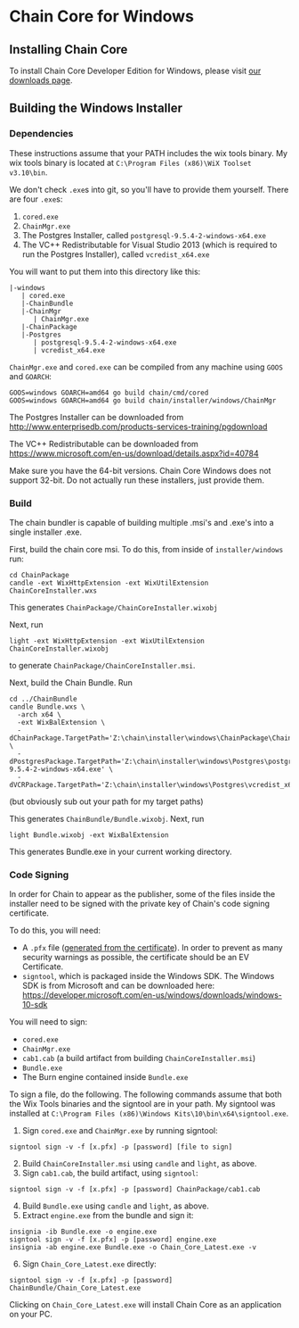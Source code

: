 # Chain Core for Windows

## Installing Chain Core

To install Chain Core Developer Edition for Windows, please visit [our downloads page](https://chain.com/docs/core/get-started/install).

## Building the Windows Installer
### Dependencies

These instructions assume that your PATH includes the wix tools binary. My wix tools binary is located at `C:\Program Files (x86)\WiX Toolset v3.10\bin`.

We don't check `.exe`s into git, so you'll have to provide them yourself. There are four `.exe`s:

1. `cored.exe`
2. `ChainMgr.exe`
3. The Postgres Installer, called `postgresql-9.5.4-2-windows-x64.exe`
4. The VC++ Redistributable for Visual Studio 2013 (which is required to run the Postgres Installer), called `vcredist_x64.exe`

You will want to put them into this directory like this:

```
|-windows
   | cored.exe
   |-ChainBundle
   |-ChainMgr
      | ChainMgr.exe
   |-ChainPackage
   |-Postgres
      | postgresql-9.5.4-2-windows-x64.exe
      | vcredist_x64.exe
```

`ChainMgr.exe` and `cored.exe` can be compiled from any machine using `GOOS` and `GOARCH`:

```
GOOS=windows GOARCH=amd64 go build chain/cmd/cored
GOOS=windows GOARCH=amd64 go build chain/installer/windows/ChainMgr
```

The Postgres Installer can be downloaded from http://www.enterprisedb.com/products-services-training/pgdownload

The VC++ Redistributable can be downloaded from https://www.microsoft.com/en-us/download/details.aspx?id=40784

Make sure you have the 64-bit versions. Chain Core Windows does not support 32-bit. Do not actually run these installers, just provide them.

### Build

The chain bundler is capable of building multiple .msi's and .exe's into a single installer .exe.

First, build the chain core msi. To do this, from inside of `installer/windows` run:

```
cd ChainPackage
candle -ext WixHttpExtension -ext WixUtilExtension ChainCoreInstaller.wxs
```

This generates `ChainPackage/ChainCoreInstaller.wixobj`

Next, run

```
light -ext WixHttpExtension -ext WixUtilExtension ChainCoreInstaller.wixobj
```

to generate `ChainPackage/ChainCoreInstaller.msi`.

Next, build the Chain Bundle. Run

```
cd ../ChainBundle
candle Bundle.wxs \
  -arch x64 \
  -ext WixBalExtension \
  -dChainPackage.TargetPath='Z:\chain\installer\windows\ChainPackage\ChainCoreInstaller.msi' \
  -dPostgresPackage.TargetPath='Z:\chain\installer\windows\Postgres\postgresql-9.5.4-2-windows-x64.exe' \
  -dVCRPackage.TargetPath='Z:\chain\installer\windows\Postgres\vcredist_x64.exe'
```
(but obviously sub out your path for my target paths)

This generates `ChainBundle/Bundle.wixobj`. Next, run

```
light Bundle.wixobj -ext WixBalExtension
```

This generates Bundle.exe in your current working directory.

### Code Signing

In order for Chain to appear as the publisher, some of the files inside the installer need to be signed with the private key of Chain's code signing certificate.

To do this, you will need:

* A `.pfx` file ([generated from the certificate](https://www.digicert.com/code-signing/exporting-code-signing-certificate.htm)). In order to prevent as many security warnings as possible, the certificate should be an EV Certificate.
* `signtool`, which is packaged inside the Windows SDK. The Windows SDK is from Microsoft and can be downloaded here: https://developer.microsoft.com/en-us/windows/downloads/windows-10-sdk

You will need to sign:

* `cored.exe`
* `ChainMgr.exe`
* `cab1.cab` (a build artifact from building `ChainCoreInstaller.msi`)
* `Bundle.exe`
* The Burn engine contained inside `Bundle.exe`

To sign a file, do the following. The following commands assume that both the Wix Tools binaries and the signtool are in your path. My signtool was installed at `C:\Program Files (x86)\Windows Kits\10\bin\x64\signtool.exe`.

1. Sign `cored.exe` and `ChainMgr.exe` by running signtool:

```
signtool sign -v -f [x.pfx] -p [password] [file to sign]
```

2. Build `ChainCoreInstaller.msi` using `candle` and `light`, as above.
3. Sign `cab1.cab`, the build artifact, using `signtool`:

```
signtool sign -v -f [x.pfx] -p [password] ChainPackage/cab1.cab
```

4. Build `Bundle.exe` using `candle` and `light`, as above.
5. Extract `engine.exe` from the bundle and sign it:

```
insignia -ib Bundle.exe -o engine.exe
signtool sign -v -f [x.pfx] -p [password] engine.exe
insignia -ab engine.exe Bundle.exe -o Chain_Core_Latest.exe -v
```

6. Sign `Chain_Core_Latest.exe` directly:

```
signtool sign -v -f [x.pfx] -p [password] ChainBundle/Chain_Core_Latest.exe
```

Clicking on `Chain_Core_Latest.exe` will install Chain Core as an application on your PC.

